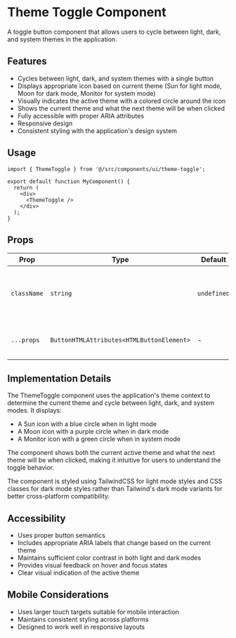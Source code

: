 # Theme Toggle Component

A toggle button component that allows users to cycle between light, dark, and system themes in the application.

## Features

- Cycles between light, dark, and system themes with a single button
- Displays appropriate icon based on current theme (Sun for light mode, Moon for dark mode, Monitor for system mode)
- Visually indicates the active theme with a colored circle around the icon
- Shows the current theme and what the next theme will be when clicked
- Fully accessible with proper ARIA attributes
- Responsive design
- Consistent styling with the application's design system

## Usage

```tsx
import { ThemeToggle } from '@/src/components/ui/theme-toggle';

export default function MyComponent() {
  return (
    <div>
      <ThemeToggle />
    </div>
  );
}
```

## Props

| Prop | Type | Default | Description |
|------|------|---------|-------------|
| `className` | `string` | `undefined` | Additional CSS class names to apply to the theme toggle |
| `...props` | `ButtonHTMLAttributes<HTMLButtonElement>` | - | All standard button HTML attributes |

## Implementation Details

The ThemeToggle component uses the application's theme context to determine the current theme and cycle between light, dark, and system modes. It displays:
- A Sun icon with a blue circle when in light mode
- A Moon icon with a purple circle when in dark mode
- A Monitor icon with a green circle when in system mode

The component shows both the current active theme and what the next theme will be when clicked, making it intuitive for users to understand the toggle behavior.

The component is styled using TailwindCSS for light mode styles and CSS classes for dark mode styles rather than Tailwind's dark mode variants for better cross-platform compatibility.

## Accessibility

- Uses proper button semantics
- Includes appropriate ARIA labels that change based on the current theme
- Maintains sufficient color contrast in both light and dark modes
- Provides visual feedback on hover and focus states
- Clear visual indication of the active theme

## Mobile Considerations

- Uses larger touch targets suitable for mobile interaction
- Maintains consistent styling across platforms
- Designed to work well in responsive layouts
